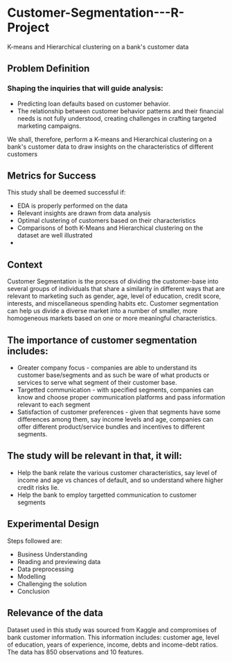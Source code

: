 # Customer-Segmentation---R-Project
K-means and Hierarchical clustering on a bank's customer data
## Problem Definition

 ### Shaping the inquiries that will guide analysis:

- Predicting loan defaults based on customer behavior.
- The relationship between customer behavior patterns and their financial needs is not fully understood, creating challenges in crafting targeted marketing campaigns.
  
We shall, therefore, perform a K-means and Hierarchical clustering on a bank's customer data to draw insights on the characteristics of different customers

## Metrics for Success

This study shall be deemed successful if:

- EDA is properly performed on the data
- Relevant insights are drawn from data analysis
- Optimal clustering of customers based on their characteristics
- Comparisons of both K-Means and Hierarchical clustering on the dataset are well illustrated
- 
## Context

Customer Segmentation is the process of dividing the customer-base into several groups of individuals that share a similarity in different ways that are relevant to marketing such as gender, age, level of education, credit score, interests, and miscellaneous spending habits etc. Customer segmentation can help us divide a diverse market into a number of smaller, more homogeneous markets based on one or more meaningful characteristics.

## The importance of customer segmentation includes:

- Greater company focus - companies are able to understand its customer base/segments and as such be ware of what products or services to serve what segment of their customer base.
- Targetted communication - with specified segments, companies can know and choose proper communication platforms and pass information relevant to each segment
- Satisfaction of customer preferences - given that segments have some differences among them, say income levels and age, companies can offer different product/service bundles and incentives to different segments.
## The study will be relevant in that, it will:

- Help the bank relate the various customer characteristics, say level of income and age vs chances of default, and so understand where higher credit risks lie.
- Help the bank to employ targetted communication to customer segments
## Experimental Design

Steps followed are:

- Business Understanding
- Reading and previewing data
- Data preprocessing
- Modelling
- Challenging the solution
- Conclusion
## Relevance of the data

Dataset used in this study was sourced from Kaggle and compromises of bank customer information. This information includes: customer age, level of education, years of experience, income, debts and income-debt ratios. The data has 850 observations and 10 features.
